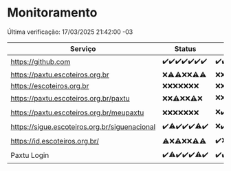 # Monitoramento

Última verificação: 17/03/2025 21:42:00 -03

|Serviço|Status|Últimas 24h|
|---|---|---|
|https://github.com|<span title="2025-03-10: OK=24">✔️</span><span title="2025-03-11: OK=23">✔️</span><span title="2025-03-12: OK=23">✔️</span><span title="2025-03-13: OK=23">✔️</span><span title="2025-03-14: OK=23">✔️</span><span title="2025-03-15: OK=23">✔️</span><span title="2025-03-16: OK=23">✔️</span>|<span title="16/03/2025 21:44:00 -03 : 200">✔️</span><span title="16/03/2025 23:18:00 -03 : 200">✔️</span><span title="17/03/2025 00:23:00 -03 : 200">✔️</span><span title="17/03/2025 01:11:00 -03 : 200">✔️</span><span title="17/03/2025 02:09:00 -03 : 200">✔️</span><span title="17/03/2025 03:13:00 -03 : 200">✔️</span><span title="17/03/2025 04:09:00 -03 : 200">✔️</span><span title="17/03/2025 05:13:00 -03 : 200">✔️</span><span title="17/03/2025 06:10:00 -03 : 200">✔️</span><span title="17/03/2025 07:10:00 -03 : 200">✔️</span><span title="17/03/2025 08:07:00 -03 : 200">✔️</span><span title="17/03/2025 09:16:00 -03 : 200">✔️</span><span title="17/03/2025 10:19:00 -03 : 200">✔️</span><span title="17/03/2025 11:09:00 -03 : 200">✔️</span><span title="17/03/2025 12:09:00 -03 : 200">✔️</span><span title="17/03/2025 13:11:00 -03 : 200">✔️</span><span title="17/03/2025 14:08:00 -03 : 200">✔️</span><span title="17/03/2025 15:12:00 -03 : 200">✔️</span><span title="17/03/2025 16:07:00 -03 : 200">✔️</span><span title="17/03/2025 17:09:00 -03 : 200">✔️</span><span title="17/03/2025 18:07:00 -03 : 200">✔️</span><span title="17/03/2025 19:08:00 -03 : 200">✔️</span><span title="17/03/2025 20:08:00 -03 : 200">✔️</span><span title="17/03/2025 21:42:00 -03 : 200">✔️</span>|
|https://paxtu.escoteiros.org.br|<span title="2025-03-10: Falhas=24">❌</span><span title="2025-03-11: OK=1, Falhas=22">⚠️</span><span title="2025-03-12: OK=2, Falhas=21">⚠️</span><span title="2025-03-13: Falhas=23">❌</span><span title="2025-03-14: Falhas=23">❌</span><span title="2025-03-15: OK=4, Falhas=19">⚠️</span><span title="2025-03-16: OK=3, Falhas=20">⚠️</span>|<span title="16/03/2025 21:44:00 -03 : 403">❌</span><span title="16/03/2025 23:18:00 -03 : 403">❌</span><span title="17/03/2025 00:23:00 -03 : 403">❌</span><span title="17/03/2025 01:11:00 -03 : 403">❌</span><span title="17/03/2025 02:09:00 -03 : 403">❌</span><span title="17/03/2025 03:13:00 -03 : 403">❌</span><span title="17/03/2025 04:09:00 -03 : 403">❌</span><span title="17/03/2025 05:13:00 -03 : 403">❌</span><span title="17/03/2025 06:10:00 -03 : 403">❌</span><span title="17/03/2025 07:10:00 -03 : 403">❌</span><span title="17/03/2025 08:07:00 -03 : 403">❌</span><span title="17/03/2025 09:16:00 -03 : 403">❌</span><span title="17/03/2025 10:19:00 -03 : 403">❌</span><span title="17/03/2025 11:09:00 -03 : 403">❌</span><span title="17/03/2025 12:09:00 -03 : 403">❌</span><span title="17/03/2025 13:11:00 -03 : 403">❌</span><span title="17/03/2025 14:08:00 -03 : 403">❌</span><span title="17/03/2025 15:12:00 -03 : 403">❌</span><span title="17/03/2025 16:07:00 -03 : 403">❌</span><span title="17/03/2025 17:09:00 -03 : 403">❌</span><span title="17/03/2025 18:07:00 -03 : 403">❌</span><span title="17/03/2025 19:08:00 -03 : 403">❌</span><span title="17/03/2025 20:08:00 -03 : 403">❌</span><span title="17/03/2025 21:42:00 -03 : 403">❌</span>|
|https://escoteiros.org.br|<span title="2025-03-10: Falhas=24">❌</span><span title="2025-03-11: Falhas=23">❌</span><span title="2025-03-12: Falhas=23">❌</span><span title="2025-03-13: Falhas=23">❌</span><span title="2025-03-14: Falhas=23">❌</span><span title="2025-03-15: Falhas=23">❌</span><span title="2025-03-16: Falhas=23">❌</span>|<span title="16/03/2025 21:44:00 -03 : 403">❌</span><span title="16/03/2025 23:18:00 -03 : 403">❌</span><span title="17/03/2025 00:23:00 -03 : 403">❌</span><span title="17/03/2025 01:11:00 -03 : 403">❌</span><span title="17/03/2025 02:09:00 -03 : 403">❌</span><span title="17/03/2025 03:13:00 -03 : 403">❌</span><span title="17/03/2025 04:09:00 -03 : 403">❌</span><span title="17/03/2025 05:13:00 -03 : 403">❌</span><span title="17/03/2025 06:10:00 -03 : 403">❌</span><span title="17/03/2025 07:10:00 -03 : 403">❌</span><span title="17/03/2025 08:07:00 -03 : 403">❌</span><span title="17/03/2025 09:16:00 -03 : 403">❌</span><span title="17/03/2025 10:19:00 -03 : 403">❌</span><span title="17/03/2025 11:09:00 -03 : 403">❌</span><span title="17/03/2025 12:09:00 -03 : 403">❌</span><span title="17/03/2025 13:11:00 -03 : 403">❌</span><span title="17/03/2025 14:08:00 -03 : 403">❌</span><span title="17/03/2025 15:12:00 -03 : 403">❌</span><span title="17/03/2025 16:07:00 -03 : 403">❌</span><span title="17/03/2025 17:09:00 -03 : 403">❌</span><span title="17/03/2025 18:07:00 -03 : 403">❌</span><span title="17/03/2025 19:08:00 -03 : 403">❌</span><span title="17/03/2025 20:08:00 -03 : 403">❌</span><span title="17/03/2025 21:42:00 -03 : 403">❌</span>|
|https://paxtu.escoteiros.org.br/paxtu|<span title="2025-03-10: Falhas=24">❌</span><span title="2025-03-11: Falhas=23">❌</span><span title="2025-03-12: OK=1, Falhas=22">⚠️</span><span title="2025-03-13: Falhas=23">❌</span><span title="2025-03-14: Falhas=23">❌</span><span title="2025-03-15: OK=1, Falhas=22">⚠️</span><span title="2025-03-16: Falhas=23">❌</span>|<span title="16/03/2025 21:44:00 -03 : 403">❌</span><span title="16/03/2025 23:18:00 -03 : 403">❌</span><span title="17/03/2025 00:23:00 -03 : 403">❌</span><span title="17/03/2025 01:11:00 -03 : 403">❌</span><span title="17/03/2025 02:09:00 -03 : 403">❌</span><span title="17/03/2025 03:13:00 -03 : 403">❌</span><span title="17/03/2025 04:09:00 -03 : 403">❌</span><span title="17/03/2025 05:13:00 -03 : 403">❌</span><span title="17/03/2025 06:10:00 -03 : 403">❌</span><span title="17/03/2025 07:10:00 -03 : 403">❌</span><span title="17/03/2025 08:07:00 -03 : 403">❌</span><span title="17/03/2025 09:16:00 -03 : 403">❌</span><span title="17/03/2025 10:19:00 -03 : 403">❌</span><span title="17/03/2025 11:09:00 -03 : 403">❌</span><span title="17/03/2025 12:09:00 -03 : 200">✔️</span><span title="17/03/2025 13:11:00 -03 : 403">❌</span><span title="17/03/2025 14:08:00 -03 : 403">❌</span><span title="17/03/2025 15:12:00 -03 : 403">❌</span><span title="17/03/2025 16:07:00 -03 : 403">❌</span><span title="17/03/2025 17:09:00 -03 : 403">❌</span><span title="17/03/2025 18:07:00 -03 : 403">❌</span><span title="17/03/2025 19:08:00 -03 : 403">❌</span><span title="17/03/2025 20:08:00 -03 : 403">❌</span><span title="17/03/2025 21:42:00 -03 : 403">❌</span>|
|https://paxtu.escoteiros.org.br/meupaxtu|<span title="2025-03-10: Falhas=24">❌</span><span title="2025-03-11: Falhas=23">❌</span><span title="2025-03-12: Falhas=23">❌</span><span title="2025-03-13: Falhas=23">❌</span><span title="2025-03-14: Falhas=23">❌</span><span title="2025-03-15: Falhas=23">❌</span><span title="2025-03-16: Falhas=23">❌</span>|<span title="16/03/2025 21:44:00 -03 : 403">❌</span><span title="16/03/2025 23:18:00 -03 : 200">✔️</span><span title="17/03/2025 00:23:00 -03 : 403">❌</span><span title="17/03/2025 01:11:00 -03 : 403">❌</span><span title="17/03/2025 02:09:00 -03 : 403">❌</span><span title="17/03/2025 03:13:00 -03 : 403">❌</span><span title="17/03/2025 04:09:00 -03 : 403">❌</span><span title="17/03/2025 05:13:00 -03 : 403">❌</span><span title="17/03/2025 06:10:00 -03 : 403">❌</span><span title="17/03/2025 07:10:00 -03 : 403">❌</span><span title="17/03/2025 08:07:00 -03 : 403">❌</span><span title="17/03/2025 09:16:00 -03 : 403">❌</span><span title="17/03/2025 10:19:00 -03 : 403">❌</span><span title="17/03/2025 11:09:00 -03 : 403">❌</span><span title="17/03/2025 12:09:00 -03 : 403">❌</span><span title="17/03/2025 13:11:00 -03 : 403">❌</span><span title="17/03/2025 14:08:00 -03 : 403">❌</span><span title="17/03/2025 15:12:00 -03 : 403">❌</span><span title="17/03/2025 16:07:00 -03 : 403">❌</span><span title="17/03/2025 17:09:00 -03 : 403">❌</span><span title="17/03/2025 18:07:00 -03 : 403">❌</span><span title="17/03/2025 19:08:00 -03 : 403">❌</span><span title="17/03/2025 20:08:00 -03 : 403">❌</span><span title="17/03/2025 21:42:00 -03 : 403">❌</span>|
|https://sigue.escoteiros.org.br/siguenacional|<span title="2025-03-10: OK=24">✔️</span><span title="2025-03-11: OK=22, Falhas=1">⚠️</span><span title="2025-03-12: OK=23">✔️</span><span title="2025-03-13: OK=23">✔️</span><span title="2025-03-14: OK=23">✔️</span><span title="2025-03-15: OK=22, Falhas=1">⚠️</span><span title="2025-03-16: OK=23">✔️</span>|<span title="16/03/2025 21:44:00 -03 : 0">❌</span><span title="16/03/2025 23:18:00 -03 : 200">✔️</span><span title="17/03/2025 00:23:00 -03 : 200">✔️</span><span title="17/03/2025 01:11:00 -03 : 200">✔️</span><span title="17/03/2025 02:09:00 -03 : 200">✔️</span><span title="17/03/2025 03:13:00 -03 : 200">✔️</span><span title="17/03/2025 04:09:00 -03 : 200">✔️</span><span title="17/03/2025 05:13:00 -03 : 200">✔️</span><span title="17/03/2025 06:10:00 -03 : 200">✔️</span><span title="17/03/2025 07:10:00 -03 : 200">✔️</span><span title="17/03/2025 08:07:00 -03 : 200">✔️</span><span title="17/03/2025 09:16:00 -03 : 200">✔️</span><span title="17/03/2025 10:19:00 -03 : 200">✔️</span><span title="17/03/2025 11:09:00 -03 : 200">✔️</span><span title="17/03/2025 12:09:00 -03 : 200">✔️</span><span title="17/03/2025 13:11:00 -03 : 200">✔️</span><span title="17/03/2025 14:08:00 -03 : 200">✔️</span><span title="17/03/2025 15:12:00 -03 : 200">✔️</span><span title="17/03/2025 16:07:00 -03 : 200">✔️</span><span title="17/03/2025 17:09:00 -03 : 200">✔️</span><span title="17/03/2025 18:07:00 -03 : 200">✔️</span><span title="17/03/2025 19:08:00 -03 : 200">✔️</span><span title="17/03/2025 20:08:00 -03 : 200">✔️</span><span title="17/03/2025 21:42:00 -03 : 200">✔️</span>|
|https://id.escoteiros.org.br/|<span title="2025-03-10: OK=1, Falhas=23">⚠️</span><span title="2025-03-11: Falhas=23">❌</span><span title="2025-03-12: OK=2, Falhas=21">⚠️</span><span title="2025-03-13: Falhas=23">❌</span><span title="2025-03-14: Falhas=23">❌</span><span title="2025-03-15: OK=1, Falhas=22">⚠️</span><span title="2025-03-16: OK=2, Falhas=21">⚠️</span>|<span title="16/03/2025 21:44:00 -03 : 200">✔️</span><span title="16/03/2025 23:18:00 -03 : 403">❌</span><span title="17/03/2025 00:23:00 -03 : 403">❌</span><span title="17/03/2025 01:11:00 -03 : 403">❌</span><span title="17/03/2025 02:09:00 -03 : 403">❌</span><span title="17/03/2025 03:13:00 -03 : 403">❌</span><span title="17/03/2025 04:09:00 -03 : 403">❌</span><span title="17/03/2025 05:13:00 -03 : 403">❌</span><span title="17/03/2025 06:10:00 -03 : 403">❌</span><span title="17/03/2025 07:10:00 -03 : 403">❌</span><span title="17/03/2025 08:07:00 -03 : 200">✔️</span><span title="17/03/2025 09:16:00 -03 : 200">✔️</span><span title="17/03/2025 10:19:00 -03 : 403">❌</span><span title="17/03/2025 11:09:00 -03 : 403">❌</span><span title="17/03/2025 12:09:00 -03 : 403">❌</span><span title="17/03/2025 13:11:00 -03 : 403">❌</span><span title="17/03/2025 14:08:00 -03 : 403">❌</span><span title="17/03/2025 15:12:00 -03 : 403">❌</span><span title="17/03/2025 16:07:00 -03 : 403">❌</span><span title="17/03/2025 17:09:00 -03 : 403">❌</span><span title="17/03/2025 18:07:00 -03 : 403">❌</span><span title="17/03/2025 19:08:00 -03 : 403">❌</span><span title="17/03/2025 20:08:00 -03 : 403">❌</span><span title="17/03/2025 21:42:00 -03 : 403">❌</span>|
|Paxtu Login|<span title="2025-03-10: OK=24">✔️</span><span title="2025-03-11: OK=22, Falhas=1">⚠️</span><span title="2025-03-12: OK=23">✔️</span><span title="2025-03-13: OK=23">✔️</span><span title="2025-03-14: OK=23">✔️</span><span title="2025-03-15: OK=22, Falhas=1">⚠️</span><span title="2025-03-16: OK=23">✔️</span>|<span title="16/03/2025 21:44:00 -03 : 200">✔️</span><span title="16/03/2025 23:18:00 -03 : 200">✔️</span><span title="17/03/2025 00:23:00 -03 : 200">✔️</span><span title="17/03/2025 01:11:00 -03 : 200">✔️</span><span title="17/03/2025 02:09:00 -03 : 200">✔️</span><span title="17/03/2025 03:13:00 -03 : 200">✔️</span><span title="17/03/2025 04:09:00 -03 : 200">✔️</span><span title="17/03/2025 05:13:00 -03 : 200">✔️</span><span title="17/03/2025 06:10:00 -03 : 200">✔️</span><span title="17/03/2025 07:10:00 -03 : 200">✔️</span><span title="17/03/2025 08:07:00 -03 : 200">✔️</span><span title="17/03/2025 09:16:00 -03 : 200">✔️</span><span title="17/03/2025 10:19:00 -03 : 200">✔️</span><span title="17/03/2025 11:09:00 -03 : 200">✔️</span><span title="17/03/2025 12:09:00 -03 : 200">✔️</span><span title="17/03/2025 13:11:00 -03 : 200">✔️</span><span title="17/03/2025 14:08:00 -03 : 200">✔️</span><span title="17/03/2025 15:12:00 -03 : 200">✔️</span><span title="17/03/2025 16:07:00 -03 : 200">✔️</span><span title="17/03/2025 17:09:00 -03 : 200">✔️</span><span title="17/03/2025 18:07:00 -03 : 200">✔️</span><span title="17/03/2025 19:08:00 -03 : 200">✔️</span><span title="17/03/2025 20:08:00 -03 : 200">✔️</span><span title="17/03/2025 21:42:00 -03 : 200">✔️</span>|
